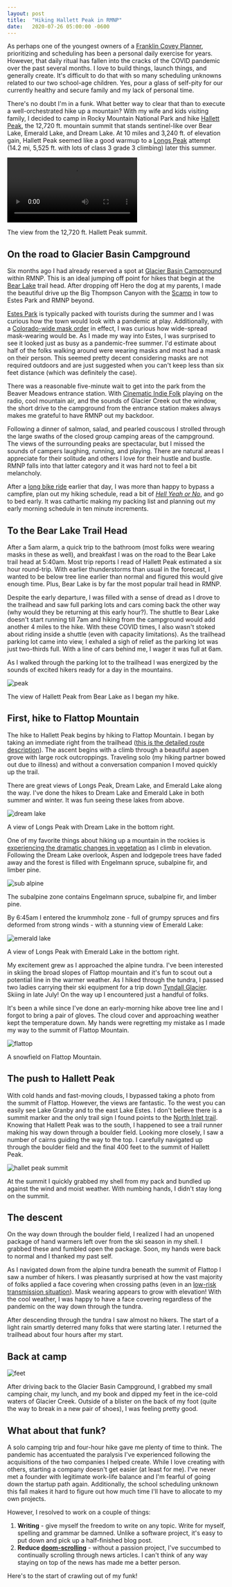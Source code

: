 ```yaml
---
layout: post
title:  "Hiking Hallett Peak in RMNP"
date:   2020-07-26 05:00:00 -0600
---
```


As perhaps one of the youngest owners of a [Franklin Covey Planner](https://shop.franklinplanner.com/store/buy/Planners/cat2120006/), prioritizing and scheduling has been a personal daily exercise for years. However, that daily ritual has fallen into the cracks of the COVID pandemic over the past several months. I love to build things, launch things, and generally create. It's difficult to do that with so many scheduling unknowns related to our two school-age children. Yes, pour a glass of self-pity for our currently healthy and secure family and my lack of personal time.

There's no doubt I'm in a funk. What better way to clear that than to execute a well-orchestrated hike up a mountain? With my wife and kids visiting family, I decided to camp in Rocky Mountain National Park and hike [Hallett Peak](https://en.wikipedia.org/wiki/Hallett_Peak), the 12,720 ft. mountain summit that stands sentinel-like over Bear Lake, Emerald Lake, and Dream Lake. At 10 miles and 3,240 ft. of elevation gain, Hallett Peak seemed like a good warmup to a [Longs Peak](https://www.hikingproject.com/trail/7000487/longs-peak-keyhole-route) attempt (14.2 mi, 5,525 ft. with lots of class 3 grade 3 climbing) later this summer.

<video controls>
 <source src="/img/posts/hallett/summit.mp4" type="video/mp4">
 Your browser does not support the video tag.
</video>
<p class="small text-muted">The view from the 12,720 ft. Hallett Peak summit.</p>

## On the road to Glacier Basin Campground

Six months ago I had already reserved a spot at [Glacier Basin Campground](https://www.nps.gov/romo/planyourvisit/gbcg.htm) within RMNP. This is an ideal jumping off point for hikes that begin at the [Bear Lake](https://en.wikipedia.org/wiki/Bear_Lake_(Colorado)) trail head. After dropping off Hero the dog at my parents, I made the beautiful drive up the Big Thompson Canyon with the [Scamp](/2020/07/10/scamp-review.html) in tow to Estes Park and RMNP beyond.

[Estes Park](https://en.wikipedia.org/wiki/Estes_Park%2C_Colorado) is typically packed with tourists during the summer and I was curious how the town would look with a pandemic at play. Additionally, with a [Colorado-wide mask order](https://covid19.colorado.gov/mask-guidance) in effect, I was curious how wide-spread mask-wearing would be. As I made my way into Estes, I was surprised to see it looked just as busy as a pandemic-free summer. I'd estimate about half of the folks walking around were wearing masks and most had a mask on their person. This seemed pretty decent considering masks are not required outdoors and are just suggested when you can't keep less than six feet distance (which was definitely the case).

There was a reasonable five-minute wait to get into the park from the Beaver Meadows entrance station. With [Cinematic Indie Folk](https://open.spotify.com/playlist/37i9dQZF1DWZyQUsU1vj4x) playing on the radio, cool mountain air, and the sounds of Glacier Creek out the window, the short drive to the campground from the entrance station makes always makes me grateful to have RMNP out my backdoor.

Following a dinner of salmon, salad, and pearled couscous I strolled through the large swaths of the closed group camping areas of the campground. The views of the surrounding peaks are spectacular, but I missed the sounds of campers laughing, running, and playing. There are natural areas I appreciate for their solitude and others I love for their hustle and bustle. RMNP falls into that latter category and it was hard not to feel a bit melancholy.

After a [long bike ride](https://www.strava.com/athletes/1781) earlier that day, I was more than happy to bypass a campfire, plan out my hiking schedule, read a bit of [_Hell Yeah or No_](https://sivers.org/n), and go to bed early. It was cathartic making my packing list and planning out my early morning schedule in ten minute increments.

## To the Bear Lake Trail Head

After a 5am alarm, a quick trip to the bathroom (most folks were wearing masks in these as well), and breakfast I was on the road to the Bear Lake trail head at 5:40am. Most trip reports I read of Hallett Peak estimated a six hour round-trip. With earlier thunderstorms than usual in the forecast, I wanted to be below tree line earlier than normal and figured this would give enough time. Plus, Bear Lake is by far the most popular trail head in RMNP.

Despite the early departure, I was filled with a sense of dread as I drove to the trailhead and saw full parking lots and cars coming back the other way (why would they be returning at this early hour?). The shuttle to Bear Lake doesn't start running till 7am and hiking from the campground would add another 4 miles to the hike. With these COVID times, I also wasn't stoked about riding inside a shuttle (even with capacity limitations). As the trailhead parking lot came into view, I exhaled a sigh of relief as the parking lot was just two-thirds full. With a line of cars behind me, I wager it was full at 6am.

As I walked through the parking lot to the trailhead I was energized by the sounds of excited hikers ready for a day in the mountains.

![peak](/img/posts/hallett/bear_lake.JPG)
<p class="small text-muted">The view of Hallett Peak from Bear Lake as I began my hike.</p>

## First, hike to Flattop Mountain

The hike to Hallett Peak begins by hiking to Flattop Mountain. I began by taking an immediate right from the trailhead ([this is the detailed route description](http://www.rockymountainhikingtrails.com/hallett-peak.htm)). The ascent begins with a climb through a beautiful aspen grove with large rock outcroppings. Traveling solo (my hiking partner bowed out due to illness) and without a conversation companion I moved quickly up the trail.

There are great views of Longs Peak, Dream Lake, and Emerald Lake along the way. I've done the hikes to Dream Lake and Emerald Lake in both summer and winter. It was fun seeing these lakes from above.

![dream lake](/img/posts/hallett/dreamlake.JPG)
<p class="small text-muted">A view of Longs Peak with Dream Lake in the bottom right.</p>

One of my favorite things about hiking up a mountain in the rockies is [experiencing the dramatic changes in vegetation](https://www.frommers.com/destinations/rocky-mountain-national-park/life-zones) as I climb in elevation. Following the Dream Lake overlook, Aspen and lodgepole trees have faded away and the forest is filled with Engelmann spruce, subalpine fir, and limber pine.

![sub alpine](/img/posts/hallett/sub_alpine.JPG)
<p class="small text-muted">The subalpine zone contains Engelmann spruce, subalpine fir, and limber pine.</p>

By 6:45am I entered the krummholz zone - full of grumpy spruces and firs deformed from strong winds - with a stunning view of Emerald Lake:

![emerald lake](/img/posts/hallett/emeraldlake.JPG)
<p class="small text-muted">A view of Longs Peak with Emerald Lake in the bottom right.</p>

My excitement grew as I approached the alpine tundra. I've been interested in skiing the broad slopes of Flattop mountain and it's fun to scout out a potential line in the warmer weather. As I hiked through the tundra, I passed two ladies carrying their ski equipment for a trip down [Tyndall Glacier](https://www.summitpost.org/tyndall-glacier/163318). Skiing in late July! On the way up I encountered just a handful of folks.

It's been a while since I've done an early-morning hike above tree line and I forgot to bring a pair of gloves. The cloud cover and approaching weather kept the temperature down. My hands were regretting my mistake as I made my way to the summit of Flattop Mountain.

![flattop](/img/posts/hallett/flattop.JPG)
<p class="small text-muted">A snowfield on Flattop Mountain.</p>

## The push to Hallett Peak

With cold hands and fast-moving clouds, I bypassed taking a photo from the summit of Flattop. However, the views are fantastic. To the west you can easily see Lake Granby and to the east Lake Estes. I don't believe there is a summit marker and the only trail sign I found points to the [North Inlet trail](https://cloudhiking.com/mountains/rockies/n-inlet.php). Knowing that Hallett Peak was to the south, I happened to see a trail runner making his way down through a boulder field. Looking more closely, I saw a number of cairns guiding the way to the top. I carefully navigated up through the boulder field and the final 400 feet to the summit of Hallett Peak.

![hallet peak summit](/img/posts/hallett/hallett_summit.JPG)

At the summit I quickly grabbed my shell from my pack and bundled up against the wind and moist weather. With numbing hands, I didn't stay long on the summit.

## The descent

On the way down through the boulder field, I realized I had an unopened package of hand warmers left over from the ski season in my shell. I grabbed these and fumbled open the package. Soon, my hands were back to normal and I thanked my past self.

As I navigated down from the alpine tundra beneath the summit of Flattop I saw a number of hikers. I was pleasantly surprised at how the vast majority of folks applied a face covering when crossing paths (even in an [low-risk transmission situation](https://www.businessinsider.com/risk-of-coronavirus-transmission-lower-outdoors-evidence-2020-5?op=1)). Mask wearing appears to grow with elevation! With the cool weather, I was happy to have a face covering regardless of the pandemic on the way down through the tundra.

After descending through the tundra I saw almost no hikers. The start of a light rain smartly deterred many folks that were starting later. I returned the trailhead about four hours after my start.

## Back at camp

![feet](/img/posts/hallett/feet.JPG)

After driving back to the Glacier Basin Campground, I grabbed my small camping chair, my lunch, and my book and dipped my feet in the ice-cold waters of Glacier Creek. Outside of a blister on the back of my foot (quite the way to break in a new pair of shoes), I was feeling pretty good.

## What about that funk?

A solo camping trip and four-hour hike gave me plenty of time to think. The pandemic has accentuated the paralysis I've experienced following the acquisitions of the two companies I helped create. While I love creating with others, starting a company doesn't get easier (at least for me). I've never met a founder with legitimate work-life balance and I'm fearful of going down the startup path again. Additionally, the school scheduling unknown this fall makes it hard to figure out how much time I'll have to allocate to my own projects.

However, I resolved to work on a couple of things:

1. __Writing__ - give myself the freedom to write on any topic. Write for myself, spelling and grammar be damned. Unlike a software project, it's easy to put down and pick up a half-finished blog post.
2. __Reduce [doom-scrolling](https://www.npr.org/2020/07/19/892728595/your-doomscrolling-breeds-anxiety-here-s-how-to-stop-the-cycle)__ - without a passion project, I've succumbed to continually scrolling through news articles. I can't think of any way staying on top of the news has made me a better person.

Here's to the start of crawling out of my funk!
